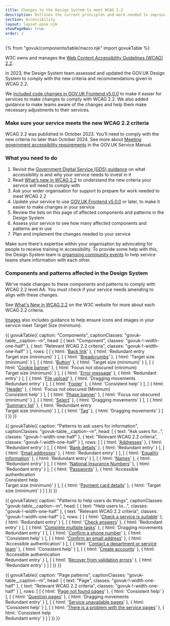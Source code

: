 ```yaml
---
title: Changes to the Design System to meet WCAG 2.2
description: Outlines the current principles and work needed to improve the accessibility of the GOV.UK Design System
section: Accessibility
layout: layout-pane.njk
showPageNav: true
order: 2
---
```


{% from "govuk/components/table/macro.njk" import govukTable %}

W3C owns and manages the [Web Content Accessibility Guidelines (WCAG) 2.2](https://www.w3.org/TR/WCAG22/).

In 2023, the Design System team assessed and updated the GOV.UK Design System to comply with the new criteria and recommendations given in WCAG 2.2.

We [included code changes in GOV.UK Frontend v5.0.0](https://frontend.design-system.service.gov.uk/changes-to-govuk-frontend-v5/) to make it easier for services to make changes to comply with WCAG 2.2. We also added guidance to make teams aware of the changes and help them make necessary adjustments to their services.

### Make sure your service meets the new WCAG 2.2 criteria

WCAG 2.2 was published in October 2023. You’ll need to comply with the new criteria no later than October 2024. See more about [Meeting government accessibility requirements](https://www.gov.uk/service-manual/helping-people-to-use-your-service/understanding-wcag) in the GOV.UK Service Manual.

### What you need to do

1. Revisit the [Government Digital Service (GDS) guidance](https://www.gov.uk/guidance/accessibility-requirements-for-public-sector-websites-and-apps) on what accessibility is and why your service needs to invest in it
2. Read [What’s new in WCAG 2.2](https://www.w3.org/WAI/standards-guidelines/wcag/new-in-22/) to understand the new criteria your service will need to comply with
3. Ask your wider organisation for support to prepare for work needed to meet WCAG 2.2
4. Update your service to use [GOV.UK Frontend v5.0.0](https://frontend.design-system.service.gov.uk/changes-to-govuk-frontend-v5/) or later, to make it easier to make changes in your service
5. Review the lists on this page of affected components and patterns in the Design System
6. Assess your service to see how many affected components and patterns are in use
7. Plan and implement the changes needed to your service

Make sure there's expertise within your organisation by advocating for people to receive training in accessibility. To provide some help with this, the Design System team is [organising community events](/community/) to help service teams share information with each other.

### Components and patterns affected in the Design System

We've made changes to these components and patterns to comply with WCAG 2.2 level AA. You must check if your service needs amending to align with these changes.

See [What's New in WCAG 2.2](https://www.w3.org/WAI/standards-guidelines/wcag/new-in-22/) on the W3C website for more about each WCAG 2.2 criteria.

[Images](/styles/images/) also includes guidance to help ensure icons and images in your service meet Target Size (minimum).

{{ govukTable({
  caption: "Components",
  captionClasses: "govuk-table__caption--m",
  head: [
    {
      text: "Component",
      classes: "govuk-!-width-one-half"
    },
    {
      text: "Relevant WCAG 2.2 criteria",
      classes: "govuk-!-width-one-half"
    }
  ],
  rows: [
    [
      {
        html: '<a href="/components/back-link/">Back link</a>'
      },
      {
        html: 'Redundant entry<br>Target size (minimum)'
      }
    ],
    [
      {
        html: '<a href="/components/breadcrumbs/">Breadcrumbs</a>'
      },
      {
        html: 'Target size (minimum)'
      }
    ],
    [
      {
        html: '<a href="/components/button/">Button</a>'
      },
      {
        html: 'Target size (minimum)'
      }
    ],
    [
      {
        html: '<a href="/components/cookie-banner/">Cookie banner</a>'
      },
      {
        html: 'Focus not obscured (minimum)<br>Target size (minimum)'
      }
    ],
    [
      {
        html: '<a href="/components/error-message/">Error message</a>'
      },
      {
        html: 'Redundant entry'
      }
    ],
    [
      {
        html: '<a href="/components/file-upload/">File upload</a>'
      },
      {
        html: 'Dragging movements<br>Redundant entry'
      }
    ],
    [
      {
        html: '<a href="/components/footer/">Footer</a>'
      },
      {
        html: 'Consistent help'
      }
    ],
    [
      {
        html: '<a href="/components/header/">Header</a>'
      },
      {
        html: 'Focus not obscured (Minimum)<br>Consistent help'
      }
    ],
    [
      {
        html: '<a href="/components/phase-banner/">Phase banner</a>'
      },
      {
        html: 'Focus not obscured (minimum)'
      }
    ],
    [
      {
        html: '<a href="/components/select/">Select</a>'
      },
      {
        html: 'Dragging movements'
      }
    ],
    [
      {
        html: '<a href="/components/summary-list/">Summary list</a>'
      },
      {
        html: 'Redundant entry<br>Target size (minimum)'
      }
    ],
    [
      {
        html: '<a href="/components/tag/">Tag</a>'
      },
      {
        html: 'Dragging movements'
      }
    ]
  ]
}) }}

{{ govukTable({
  caption: "Patterns to ask users for information",
  captionClasses: "govuk-table__caption--m",
  head: [
    {
      text: "Ask users for...",
      classes: "govuk-!-width-one-half"
    },
    {
      text: "Relevant WCAG 2.2 criteria",
      classes: "govuk-!-width-one-half"
    }
  ],
  rows: [
    [
      {
        html: '<a href="/patterns/addresses/">Addresses</a>'
      },
      {
        html: 'Redundant entry'
      }
    ],
    [
      {
        html: '<a href="/patterns/bank-details/">Bank details</a>'
      },
      {
        html: 'Redundant entry'
      }
    ],
    [
      {
        html: '<a href="/patterns/email-addresses/">Email addresses</a>'
      },
      {
        html: 'Redundant entry'
      }
    ],
    [
      {
        html: '<a href="/patterns/equality-information/">Equality information</a>'
      },
      {
        html: 'Redundant entry'
      }
    ],
    [
      {
        html: '<a href="/patterns/names/">Names</a>'
      },
      {
        html: 'Redundant entry'
      }
    ],
    [
      {
        html: '<a href="/patterns/national-insurance-numbers/">National Insurance Numbers</a>'
      },
      {
        html: 'Redundant entry'
      }
    ],
    [
      {
        html: '<a href="/patterns/passwords/">Passwords</a>'
      },
      {
        html: 'Accessible authentication<br>Consistent help<br>Target size (minimum)'
      }
    ],
    [
      {
        html: '<a href="/patterns/payment-card-details/">Payment card details</a>'
      },
      {
        html: 'Target size (minimum)'
      }
    ]
  ]
}) }}

{{ govukTable({
  caption: "Patterns to help users do things",
  captionClasses: "govuk-table__caption--m",
  head: [
    {
      text: "Help users to...",
      classes: "govuk-!-width-one-half"
    },
    {
      text: "Relevant WCAG 2.2 criteria",
      classes: "govuk-!-width-one-half"
    }
  ],
  rows: [
    [
      {
        html: '<a href="/patterns/check-a-service-is-suitable/">Check a service is suitable</a>'
      },
      {
        html: 'Redundant entry'
      }
    ],
    [
      {
        html: '<a href="/patterns/check-answers/">Check answers</a>'
      },
      {
        html: 'Redundant entry'
      }
    ],
    [
      {
        html: '<a href="/patterns/complete-multiple-tasks/">Complete multiple tasks</a>'
      },
      {
        html: 'Dragging movements<br>Redundant entry'
      }
    ],
    [
      {
        html: '<a href="/patterns/confirm-a-phone-number/">Confirm a phone number</a>'
      },
      {
        html: 'Consistent help'
      }
    ],
    [
      {
        html: '<a href="/patterns/confirm-an-email-address/">Confirm an email address</a>'
      },
      {
        html: 'Accessible authentication'
      }
    ],
    [
      {
        html: '<a href="/patterns/contact-a-department-or-service-team/">Contact a department or service team</a>'
      },
      {
        html: 'Consistent help'
      }
    ],
    [
      {
        html: '<a href="/patterns/create-accounts/">Create accounts</a>'
      },
      {
        html: 'Accessible authentication<br>Redundant entry'
      }
    ],
    [
      {
        html: '<a href="/patterns/validation/">Recover from validation errors</a>'
      },
      {
        html: 'Redundant entry'
      }
    ]
  ]
}) }}

{{ govukTable({
  caption: "Page patterns",
  captionClasses: "govuk-table__caption--m",
  head: [
    {
      text: "Page",
      classes: "govuk-!-width-one-half"
    },
    {
      text: "Relevant WCAG 2.2 criteria",
      classes: "govuk-!-width-one-half"
    }
  ],
  rows: [
    [
      {
        html: '<a href="/patterns/page-not-found-pages/">Page not found pages</a>'
      },
      {
        html: 'Consistent help'
      }
    ],
    [
      {
        html: '<a href="/patterns/question-pages/">Question pages</a>'
      },
      {
        html: 'Dragging movements<br>Redundant entry'
      }
    ],
    [
      {
        html: '<a href="/patterns/service-unavailable-pages/">Service unavailable pages</a>'
      },
      {
        html: 'Consistent help'
      }
    ],
    [
      {
        html: '<a href="/patterns/problem-with-the-service-pages/">There is a problem with the service pages</a>'
      },
      {
        html: 'Consistent help<br>Redundant entry'
      }
    ]
  ]
}) }}
